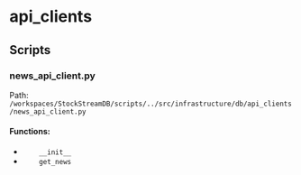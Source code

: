 # api_clients

## Scripts

### news_api_client.py

Path: `/workspaces/StockStreamDB/scripts/../src/infrastructure/db/api_clients/news_api_client.py`

#### Functions:

- `    __init__`
- `    get_news`

